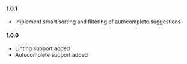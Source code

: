 #### 1.0.1

- Implement smart sorting and filtering of autocomplete suggestions

#### 1.0.0

- Linting support added
- Autocomplete support added
